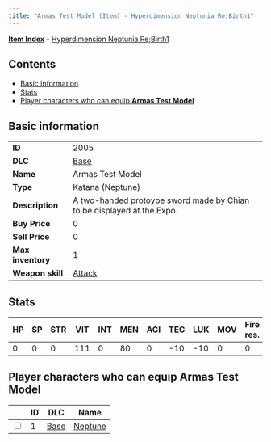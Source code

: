 ```yaml
---
title: "Armas Test Model (Item) - Hyperdimension Neptunia Re;Birth1"
---
```


[**Item Index**](/neptunia/rb1/item/index.html) - [Hyperdimension Neptunia Re;Birth1](/neptunia/rb1)

## Contents

- [Basic information](#basic-information)
- [Stats](#stats)
- [Player characters who can equip **Armas Test Model**](#player-characters-who-can-equip-armas-test-model)

## Basic information

|   |   |
| -- | -- |
| **ID** | 2005 |
| **DLC** | [Base](/neptunia/rb1/dlc/1-base.html) |
| **Name** | Armas Test Model |
| **Type** | Katana (Neptune) |
| **Description** | A two-handed protoype sword made by Chian to be displayed at the Expo. |
| **Buy Price** | 0 |
| **Sell Price** | 0 |
| **Max inventory** | 1 |
| **Weapon skill** | [Attack](/neptunia/rb1/skill/1-1-attack.html) |

## Stats

| HP | SP | STR | VIT | INT | MEN | AGI | TEC | LUK | MOV | Fire res. | Ice res. | Wind res. | Lightning res. |
| -- | -- | --- | --- | --- | --- | --- | --- | --- | --- | --------- | -------- | --------- | -------------- |
| 0 | 0 | 0 | 111 | 0 | 80 | 0 | -10 | -10 | 0 | 0 | 0 | 0 | 0 |

## Player characters who can equip **Armas Test Model**

|    | ID | DLC | Name |
| -- | -- | --- | ---- |
| <input type="checkbox" id="rb1-player-1-1" class="trackbox" /> | 1 | [Base](/neptunia/rb1/dlc/1-base.html) | [Neptune](/neptunia/rb1/player/1-1-neptune.html) |